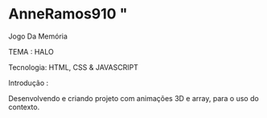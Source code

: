 # AnneRamos910 "

Jogo Da Memória

TEMA : HALO


Tecnologia: HTML, CSS & JAVASCRIPT


Introdução : 

Desenvolvendo e criando projeto com animações 3D e array, para o uso do contexto.
